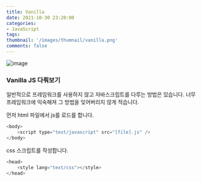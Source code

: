 ```yaml
---
title: Vanilla
date: 2021-10-30 23:20:00
categories: 
- JavaScript
tags:
thumbnail: '/images/thumnail/vanilla.png'
comments: false
---
```

![image](/images/thumnail/vanilla.png)

### Vanilla JS 다뤄보기

일반적으로 프레임워크를 사용하지 않고 자바스크립트를 다루는 방법은 있습니다. 
너무 프레임워크에 익숙해져 그 방법을 잊어버리지 않게 적습니다. 

먼저 html 파일에서 js를 로드를 합니다. 

```js
<body>
    <script type="text/javascript" src="[file].js" />
</body>
```

css 스크립트를 작성합니다. 
```js
<head>
    <style lang="text/css"></style>
</head>
```